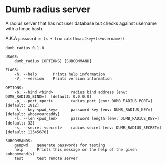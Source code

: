 # Dumb radius server

A radius server that has not user database but checks against username with a hmac hash.

A.K.A ` password = ts + truncate(hmac(key+ts+username)) `

```
dumb_radius 0.1.0

USAGE:
    dumb_radius [OPTIONS] [SUBCOMMAND]

FLAGS:
    -h, --help       Prints help information
    -V, --version    Prints version information

OPTIONS:
    -b, --bind <bind>        radius bind address [env: DUMB_RADIUS_BIND=]  [default: 0.0.0.0]
    -p, --port <port>        radius port [env: DUMB_RADIUS_PORT=]  [default: 1812]
    -k, --key <pwd_key>      password key [env: DUMB_RADIUS_KEY=]  [default: whosyourdaddy]
    -l, --len <pwd_len>      password length [env: DUMB_RADIUS_KEY=]  [default: 32]
    -s, --secret <secret>    radius secret [env: DUMB_RADIUS_SECRET=]  [default: 12345678]

SUBCOMMANDS:
    genpwd    generate passwords for testing
    help      Prints this message or the help of the given subcommand(s)
    test      test remote server
```